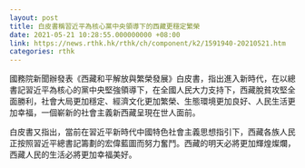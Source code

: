```yaml
---
layout: post
title: 白皮書稱習近平為核心黨中央領導下的西藏更穩定繁榮
date: 2021-05-21 10:28:55.000000000 +08:00
link: https://news.rthk.hk/rthk/ch/component/k2/1591940-20210521.htm
categories: rthk
---
```


國務院新聞辦發表《西藏和平解放與繁榮發展》白皮書，指出進入新時代，在以總書記習近平為核心的黨中央堅強領導下，在全國人民大力支持下，西藏脫貧攻堅全面勝利，社會大局更加穩定、經濟文化更加繁榮、生態環境更加良好、人民生活更加幸福，一個嶄新的社會主義新西藏呈現在世人面前。

白皮書又指出，當前在習近平新時代中國特色社會主義思想指引下，西藏各族人民正按照習近平總書記籌劃的宏偉藍圖而努力奮鬥。西藏的明天必將更加輝煌燦爛，西藏人民的生活必將更加幸福美好。
